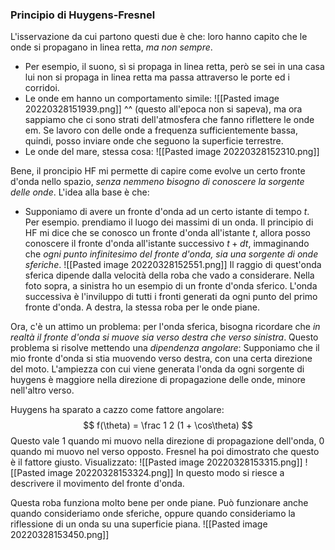 ### Principio di Huygens-Fresnel
L'isservazione da cui partono questi due è che: loro hanno capito che le onde si propagano in linea retta, _ma non sempre_.

- Per esempio, il suono, sì si propaga in linea retta, però se sei in una casa lui non si propaga in linea retta ma passa attraverso le porte ed i corridoi.
- Le onde em hanno un comportamento simile:
    ![[Pasted image 20220328151939.png]] ^^ (questo all'epoca non si sapeva), ma ora sappiamo che ci sono strati dell'atmosfera che fanno riflettere le onde em.
    Se lavoro con delle onde a frequenza sufficientemente bassa, quindi, posso inviare onde che seguono la superficie terrestre.
- Le onde del mare, stessa cosa:
  ![[Pasted image 20220328152310.png]]

Bene, il proncipio HF mi permette di capire come evolve un certo fronte d'onda nello spazio, _senza nemmeno bisogno di conoscere la sorgente delle onde_.
L'idea alla base è che:
- Supponiamo di avere un fronte d'onda ad un certo istante di tempo $t$. Per esempio. prendiamo il luogo dei massimi di un onda. Il principio di HF mi dice che se conosco un fronte d'onda all'istante $t$, allora posso conoscere il fronte d'onda all'istante successivo $t + dt$, immaginando che _ogni punto infinitesimo del fronte d'onda, sia una sorgente di onde sferiche_. ![[Pasted image 20220328152551.png]]
  Il raggio di quest'onda sferica dipende dalla velocità della roba che vado a considerare.
Nella foto sopra, a sinistra ho un esempio di un fronte d'onda sferico. L'onda successiva è l'inviluppo di tutti i fronti generati da ogni punto del primo fronte d'onda. A destra, la stessa roba per le onde piane.

Ora, c'è un attimo un problema: per l'onda sferica, bisogna ricordare che _in realtà il fronte d'onda si muove sia verso destra che verso sinistra_. Questo problema si risolve mettendo una _dipendenza angolare_:
Supponiamo che il mio fronte d'onda si stia muovendo verso destra, con una certa direzione del moto. L'ampiezza con cui viene generata l'onda da ogni sorgente di huygens è maggiore nella direzione di propagazione delle onde, minore nell'altro verso.

Huygens ha sparato a cazzo come fattore angolare:
$$
f(\theta) = \frac 1 2 (1 + \cos\theta)
$$
Questo vale $1$ quando mi muovo nella direzione di propagazione dell'onda, $0$ quando mi muovo nel verso opposto.
Fresnel ha poi dimostrato che questo è il fattore giusto.
Visualizzato:
![[Pasted image 20220328153315.png]]
![[Pasted image 20220328153324.png]]
In questo modo si riesce a descrivere il movimento del fronte d'onda.

Questa roba funziona molto bene per onde piane. Può funzionare anche quando consideriamo onde sferiche, oppure quando consideriamo la riflessione di un onda su una superficie piana.
![[Pasted image 20220328153450.png]]